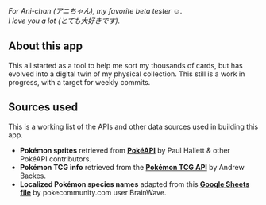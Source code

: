 *For Ani-chan (アニちゃん), my favorite beta tester &#x263a;*.  
*I love you a lot (とても大好きです).*

## About this app

This all started as a tool to help me sort my thousands of cards, but has evolved into a digital twin of my physical collection. This still is a work in progress, with a target for weekly commits.

## Sources used

This is a working list of the APIs and other data sources used in building this app.

- **Pokémon sprites** retrieved from [**PokéAPI**](https://pokeapi.co) by Paul Hallett & other PokéAPI contributors.
- **Pokémon TCG info** retrieved from the [**Pokémon TCG API**](https://pokemontcg.io) by Andrew Backes.
- **Localized Pokémon species names** adapted from this [**Google Sheets file**](https://docs.google.com/spreadsheets/d/1Eo6oWs4RA5M4c0r9M8FXJniOyhpmNmrnULabkP8kbL8/edit#gid=0) by pokecommunity.com user BrainWave.
